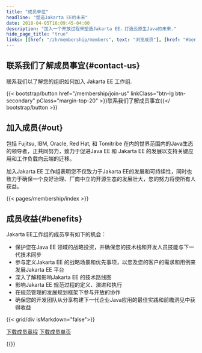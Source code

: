 ```yaml
---
title: "成员单位"
headline: "塑造Jakarta EE的未来"
date: 2018-04-05T16:09:45-04:00
description: "加入一个开放过程来塑造Jakarta EE，打造云原生Java的未来."
hide_page_title: "true"
links: [[href: "/zh/membership/members", text: "浏览成员"], [href: "#benefits", text: "成员收益"], [href: "/membership/join-us", text: "加入Jakarta EE"]]
---
```


## 联系我们了解成员事宜{#contact-us}  

联系我们以了解您的组织如何加入 Jakarta EE 工作组.

{{< bootstrap/button href="/membership/join-us" linkClass="btn-lg btn-secondary" pClass="margin-top-20" >}}联系我们了解成员事宜{{</ bootstrap/button >}}

## 加入成员{#out}  

包括 Fujitsu, IBM, Oracle, Red Hat, 和 Tomitribe 在内的世界范围内的Java生态的领导者，正共同努力，致力于促进Java EE 和 Jakarta EE 的发展以支持关键应用和工作负载向云端的迁移。  

加入Jakarta EE 工作组表明您不仅致力于Jakarta EE的发展和可持续性，同时也致力于确保一个良好治理、厂商中立的开源生态的发展壮大，您的努力将使所有人获益。  

{{< pages/membership/index >}}

## 成员收益{#benefits}

Jakarta EE工作组的成员享有如下的机会：  

- 保护您在Java EE 领域的战略投资，并确保您的技术栈和开发人员技能与下一代技术同步
- 参与定义Jakarta EE 的战略场景和优先事项，以您及您的客户的需求和用例来发展Jakarta EE 平台
- 深入了解和影响Jakarta EE 的技术路线图
- 影响Jakarta EE 规范过程的定义、演进和执行
- 在规范管理的发展规划框架下参与开放的协作
- 确保您的开发团队从分享构建下一代企业Java应用的最佳实践和前瞻洞见中获得收益

{{< grid/div isMarkdown="false">}}
<p class="margin-top-20">
  <a class="btn btn-lg btn-secondary" href="/documents/membership/jakarta-ee-membership-prospectus.pdf">下载成员章程</a>
  <a class="btn btn-lg btn-secondary" href="/documents/membership/jakarta-ee-membership-flyer.pdf">下载成员单页</a>
</p>
{{</ grid/div >}}